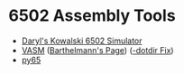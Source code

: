 # 6502 Assembly Tools

* [Daryl's Kowalski 6502 Simulator](https://sbc.rictor.org/kowalski.html)
* [VASM](http://sun.hasenbraten.de/vasm) ([Barthelmann's Page](http://www.compilers.de/vasm.html)) ([-dotdir Fix](https://www.reddit.com/r/beneater/comments/gcmonc/new_vasm_v18hneed_win32_binary/))
* [py65](https://github.com/mnaberez/py65)
